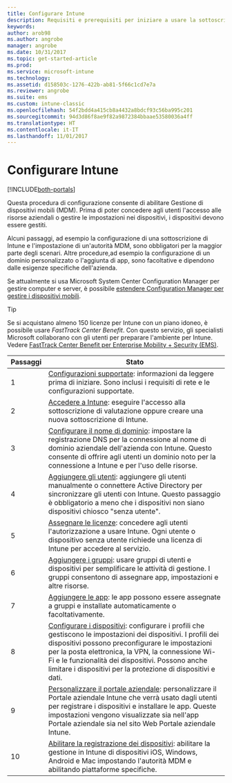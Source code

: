 ```yaml
---
title: Configurare Intune
description: Requisiti e prerequisiti per iniziare a usare la sottoscrizione di Intune
keywords: 
author: arob98
ms.author: angrobe
manager: angrobe
ms.date: 10/31/2017
ms.topic: get-started-article
ms.prod: 
ms.service: microsoft-intune
ms.technology: 
ms.assetid: d158503c-1276-422b-ab81-5f66c1cd7e7a
ms.reviewer: angrobe
ms.suite: ems
ms.custom: intune-classic
ms.openlocfilehash: 54f2bdd4a415cb8a4432a8bdcf93c56ba995c201
ms.sourcegitcommit: 94d3d86f8ae9f82a9872384bbaae53580036a4ff
ms.translationtype: HT
ms.contentlocale: it-IT
ms.lasthandoff: 11/01/2017
---
```

# <a name="set-up-intune"></a>Configurare Intune

[!INCLUDE[both-portals](./includes/note-for-both-portals.md)]

Questa procedura di configurazione consente di abilitare Gestione di dispositivi mobili (MDM). Prima di poter concedere agli utenti l'accesso alle risorse aziendali o gestire le impostazioni nei dispositivi, i dispositivi devono essere gestiti.

Alcuni passaggi, ad esempio la configurazione di una sottoscrizione di Intune e l'impostazione di un'autorità MDM, sono obbligatori per la maggior parte degli scenari. Altre procedure,ad esempio la configurazione di un dominio personalizzato o l'aggiunta di app, sono facoltative e dipendono dalle esigenze specifiche dell'azienda.

Se attualmente si usa Microsoft System Center Configuration Manager per gestire computer e server, è possibile [estendere Configuration Manager per gestire i dispositivi mobili](https://docs.microsoft.com/sccm/mdm/understand/choose-between-standalone-intune-and-hybrid-mobile-device-management).

>[!TIP]
>Se si acquistano almeno 150 licenze per Intune con un piano idoneo, è possibile usare *FastTrack Center Benefit*. Con questo servizio, gli specialisti Microsoft collaborano con gli utenti per preparare l'ambiente per Intune. Vedere [FastTrack Center Benefit per Enterprise Mobility + Security (EMS)](https://docs.microsoft.com/enterprise-mobility-security/Solutions/enterprise-mobility-fasttrack-program).



| Passaggi | Stato  |
| ------------- |-------------|
| 1  | [Configurazioni supportate](supported-devices-browsers.md): informazioni da leggere prima di iniziare. Sono inclusi i requisiti di rete e le configurazioni supportate.|
| 2 |  [Accedere a Intune](account-sign-up.md): eseguire l'accesso alla sottoscrizione di valutazione oppure creare una nuova sottoscrizione di Intune. |  
| 3 | [Configurare il nome di dominio](custom-domain-name-configure.md): impostare la registrazione DNS per la connessione al nome di dominio aziendale dell'azienda con Intune. Questo consente di offrire agli utenti un dominio noto per la connessione a Intune e per l'uso delle risorse.  |
| 4 | [Aggiungere gli utenti](users-add.md): aggiungere gli utenti manualmente o connettere Active Directory per sincronizzare gli utenti con Intune. Questo passaggio è obbligatorio a meno che i dispositivi non siano dispositivi chiosco "senza utente". |
| 5 | [Assegnare le licenze](licenses-assign.md): concedere agli utenti l'autorizzazione a usare Intune. Ogni utente o dispositivo senza utente richiede una licenza di Intune per accedere al servizio.|
| 6 |  [Aggiungere i gruppi](groups-add.md): usare gruppi di utenti e dispositivi per semplificare le attività di gestione. I gruppi consentono di assegnare app, impostazioni e altre risorse. |
| 7 | [Aggiungere le app](apps-add.md): le app possono essere assegnate a gruppi e installate automaticamente o facoltativamente. |
| 8 | [Configurare i dispositivi](device-profiles.md): configurare i profili che gestiscono le impostazioni dei dispositivi. I profili dei dispositivi possono preconfigurare le impostazioni per la posta elettronica, la VPN, la connessione Wi-Fi e le funzionalità dei dispositivi. Possono anche limitare i dispositivi per la protezione di dispositivi e dati.  |
| 9 | [Personalizzare il portale aziendale](company-portal-app.md): personalizzare il Portale aziendale Intune che verrà usato dagli utenti per registrare i dispositivi e installare le app. Queste impostazioni vengono visualizzate sia nell'app Portale aziendale sia nel sito Web Portale aziendale Intune. |
| 10 | [Abilitare la registrazione dei dispositivi](mdm-authority-set.md): abilitare la gestione in Intune di dispositivi iOS, Windows, Android e Mac impostando l'autorità MDM e abilitando piattaforme specifiche. |

